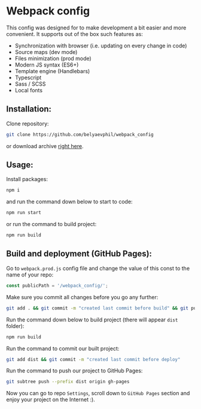 # Webpack config

This config was designed for to make development a bit easier and more convenient. It supports out of the box such features as:

- Synchronization with browser (i.e. updating on every change in code)
- Source maps (dev mode)
- Files minimization (prod mode)
- Modern JS syntax (ES6+)
- Template engine (Handlebars)
- Typescript
- Sass / SCSS
- Local fonts

## Installation:

Clone repository:

```bash
git clone https://github.com/belyaevphil/webpack_config
```

or download archive [right here](https://github.com/belyaevphil/webpack_config/archive/master.zip).

## Usage:

Install packages:

```bash
npm i
```

and run the command down below to start to code:

```bash
npm run start
```

or run the command to build project:

```bash
npm run build
```

## Build and deployment (GitHub Pages):

Go to `webpack.prod.js` config file and change the value of this const to the name of your repo:

```js
const publicPath = '/webpack_config/';
```

Make sure you commit all changes before you go any further:

```bash
git add . && git commit -m "created last commit before build" && git push -u origin master
```

Run the command down below to build project (there will appear `dist` folder):

```bash
npm run build
```

Run the command to commit our built project:

```bash
git add dist && git commit -m "created last commit before deploy"
```

Run the command to push our project to GitHub Pages:

```bash
git subtree push --prefix dist origin gh-pages
```

Now you can go to repo `Settings`, scroll down to `GitHub Pages` section and enjoy your project on the Internet :).
